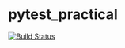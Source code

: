 # pytest_practical

[![Build Status](https://travis-ci.com/KenHung0411/pytest_practical.svg?branch=main)](https://travis-ci.com/KenHung0411/pytest_practical)

